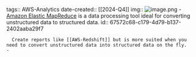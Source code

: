 tags:: AWS-Analytics
date-created:: [[2024-Q4]]
img:: ![image.png](../assets/image_1708458463953_0.png)
	- [Amazon Elastic MapReduce](AWS-EMR) is a data processing tool ideal for converting unstructured data to structured data.
	  id:: 67572c68-c179-4d79-b137-2402aaba29f7
	  
	  Create reports like [[AWS-Redshift]] but is more suited when you need to convert unstructured data into structured data on the fly.
	-
